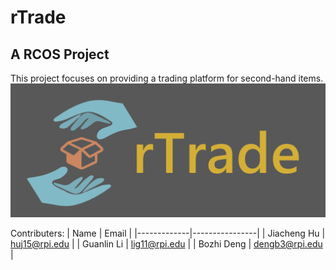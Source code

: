 # rTrade
A RCOS Project
---
This project focuses on providing a trading platform for second-hand items.
![rTrade_logo_darkMode](./Assets/rTrade_logo_darkMode.png)

Contributers:
|    Name     |     Email      |
|-------------|----------------|
| Jiacheng Hu | huj15@rpi.edu  |
| Guanlin Li  | lig11@rpi.edu  |
| Bozhi Deng  | dengb3@rpi.edu |

